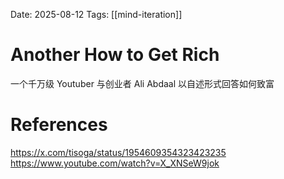 Date: 2025-08-12
Tags:  [[mind-iteration]]

# Another How to Get Rich

一个千万级 Youtuber 与创业者 Ali Abdaal 以自述形式回答如何致富

# References
https://x.com/tisoga/status/1954609354323423235
https://www.youtube.com/watch?v=X_XNSeW9jok